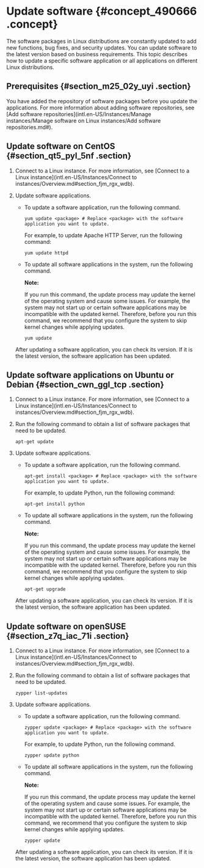 # Update software {#concept_490666 .concept}

The software packages in Linux distributions are constantly updated to add new functions, bug fixes, and security updates. You can update software to the latest version based on business requirements. This topic describes how to update a specific software application or all applications on different Linux distributions.

## Prerequisites {#section_m25_02y_uyi .section}

You have added the repository of software packages before you update the applications. For more information about adding software repositories, see [Add software repositories](intl.en-US/Instances/Manage instances/Manage software on Linux instances/Add software repositories.md#).

## Update software on CentOS {#section_qt5_pyl_5nf .section}

1.  Connect to a Linux instance. For more information, see [Connect to a Linux instance](intl.en-US/Instances/Connect to instances/Overview.md#section_fjm_rgx_wdb).
2.  Update software applications.

    -   To update a software application, run the following command.

        ``` {#codeblock_2xb_wx4_eia}
        yum update <package> # Replace <package> with the software application you want to update.
        ```

        For example, to update Apache HTTP Server, run the following command:

        ``` {#codeblock_wpi_acd_z39}
        yum update httpd
        ```

    -   To update all software applications in the system, run the following command.

        **Note:** 

        If you run this command, the update process may update the kernel of the operating system and cause some issues. For example, the system may not start up or certain software applications may be incompatible with the updated kernel. Therefore, before you run this command, we recommend that you configure the system to skip kernel changes while applying updates.

        ``` {#codeblock_1n3_vol_7c2}
        yum update
        ```

    After updating a software application, you can check its version. If it is the latest version, the software application has been updated.


## Update software applications on Ubuntu or Debian {#section_cwn_ggl_tcp .section}

1.  Connect to a Linux instance. For more information, see [Connect to a Linux instance](intl.en-US/Instances/Connect to instances/Overview.md#section_fjm_rgx_wdb).
2.  Run the following command to obtain a list of software packages that need to be updated.

    ``` {#codeblock_g4l_exz_e3u}
    apt-get update
    ```

3.  Update software applications.

    -   To update a software application, run the following command.

        ``` {#codeblock_l5l_7ap_xd0}
        apt-get install <package> # Replace <package> with the software application you want to update.
        ```

        For example, to update Python, run the following command:

        ``` {#codeblock_qnr_4gx_jm6}
        apt-get install python
        ```

    -   To update all software applications in the system, run the following command.

        **Note:** 

        If you run this command, the update process may update the kernel of the operating system and cause some issues. For example, the system may not start up or certain software applications may be incompatible with the updated kernel. Therefore, before you run this command, we recommend that you configure the system to skip kernel changes while applying updates.

        ``` {#codeblock_ion_1sa_d7u}
        apt-get upgrade
        ```

    After updating a software application, you can check its version. If it is the latest version, the software application has been updated.


## Update software on openSUSE {#section_z7q_iac_71i .section}

1.  Connect to a Linux instance. For more information, see [Connect to a Linux instance](intl.en-US/Instances/Connect to instances/Overview.md#section_fjm_rgx_wdb).
2.  Run the following command to obtain a list of software packages that need to be updated.

    ``` {#codeblock_wak_asj_0ge}
    zypper list-updates
    ```

3.  Update software applications.

    -   To update a software application, run the following command.

        ``` {#codeblock_a56_l7t_0aw}
        zypper update <package> # Replace <package> with the software application you want to update.
        ```

        For example, to update Python, run the following command.

        ``` {#codeblock_a9w_y91_24b}
        zypper update python
        ```

    -   To update all software applications in the system, run the following command.

        **Note:** 

        If you run this command, the update process may update the kernel of the operating system and cause some issues. For example, the system may not start up or certain software applications may be incompatible with the updated kernel. Therefore, before you run this command, we recommend that you configure the system to skip kernel changes while applying updates.

        ``` {#codeblock_f3o_8ag_al8}
        zypper update
        ```

    After updating a software application, you can check its version. If it is the latest version, the software application has been updated.


